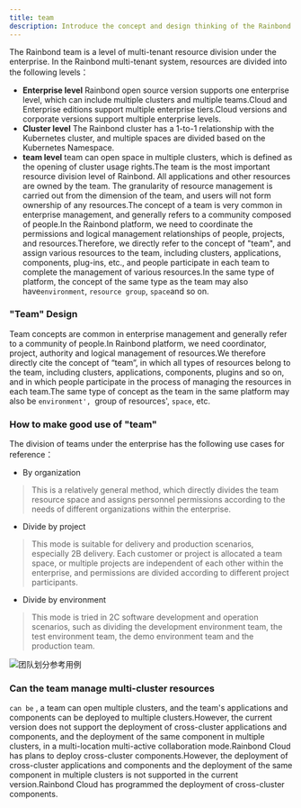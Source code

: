 ```yaml
---
title: team
description: Introduce the concept and design thinking of the Rainbond team
---
```


The Rainbond team is a level of multi-tenant resource division under the enterprise. In the Rainbond multi-tenant system, resources are divided into the following levels：

- **Enterprise level** Rainbond open source version supports one enterprise level, which can include multiple clusters and multiple teams.Cloud and Enterprise editions support multiple enterprise tiers.Cloud versions and corporate versions support multiple enterprise levels.
- **Cluster level** The Rainbond cluster has a 1-to-1 relationship with the Kubernetes cluster, and multiple spaces are divided based on the Kubernetes Namespace.
- **team level** team can open space in multiple clusters, which is defined as the opening of cluster usage rights.The team is the most important resource division level of Rainbond. All applications and other resources are owned by the team. The granularity of resource management is carried out from the dimension of the team, and users will not form ownership of any resources.The concept of a team is very common in enterprise management, and generally refers to a community composed of people.In the Rainbond platform, we need to coordinate the permissions and logical management relationships of people, projects, and resources.Therefore, we directly refer to the concept of "team", and assign various resources to the team, including clusters, applications, components, plug-ins, etc., and people participate in each team to complete the management of various resources.In the same type of platform, the concept of the same type as the team may also have`environment`, `resource group`, `space`and so on.

### "Team" Design

Team concepts are common in enterprise management and generally refer to a community of people.In Rainbond platform, we need coordinator, project, authority and logical management of resources.We therefore directly cite the concept of “team”, in which all types of resources belong to the team, including clusters, applications, components, plugins and so on, and in which people participate in the process of managing the resources in each team.The same type of concept as the team in the same platform may also be `environment', `group of resources', `space`, etc.

### How to make good use of "team"

The division of teams under the enterprise has the following use cases for reference：

- By organization

> This is a relatively general method, which directly divides the team resource space and assigns personnel permissions according to the needs of different organizations within the enterprise.

- Divide by project

> This mode is suitable for delivery and production scenarios, especially 2B delivery. Each customer or project is allocated a team space, or multiple projects are independent of each other within the enterprise, and permissions are divided according to different project participants.

- Divide by environment

> This mode is tried in 2C software development and operation scenarios, such as dividing the development environment team, the test environment team, the demo environment team and the production team.

<img src="https://grstatic.oss-cn-shanghai.aliyuncs.com/docs/5.2/team.png" title="团队划分参考用例" />

### Can the team manage multi-cluster resources

`can be` , a team can open multiple clusters, and the team's applications and components can be deployed to multiple clusters.However, the current version does not support the deployment of cross-cluster applications and components, and the deployment of the same component in multiple clusters, in a multi-location multi-active collaboration mode.Rainbond Cloud has plans to deploy cross-cluster components.However, the deployment of cross-cluster applications and components and the deployment of the same component in multiple clusters is not supported in the current version.Rainbond Cloud has programmed the deployment of cross-cluster components.
